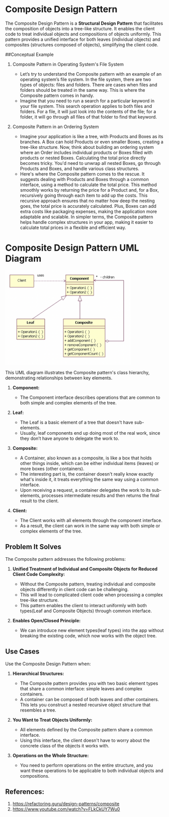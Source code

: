 # Composite Design Pattern

The Composite Design Pattern is a **Structural Design Pattern** that facilitates the composition of objects into a tree-like structure. It enables the client code to treat individual objects and compositions of objects uniformly. This pattern provides a unified interface for both leaves (individual objects) and composites (structures composed of objects), simplifying the client code.

##Conceptual Example
1. Composite Pattern in Operating System's File System
   - Let’s try to understand the Composite pattern with an example of an operating system’s file system. In the file system, there are two types of objects: files and folders. There are cases when files and folders should be treated in the same way. This is where the Composite pattern comes in handy. 
   - Imagine that you need to run a search for a particular keyword in your file system. This search operation applies to both files and folders. For a file, it will just look into the contents of the file; for a folder, it will go through all files of that folder to find that keyword.
   
2. Composite Pattern in an Ordering System
   - Imagine your application is like a tree, with Products and Boxes as its branches. A Box can hold Products or even smaller Boxes, creating a tree-like structure. Now, think about building an ordering system where an Order includes individual products or Boxes filled with products or nested Boxes. Calculating the total price directly becomes tricky. You'd need to unwrap all nested Boxes, go through Products and Boxes, and handle various class structures.
   - Here's where the Composite pattern comes to the rescue. It suggests dealing with Products and Boxes through a common interface, using a method to calculate the total price. This method smoothly works by returning the price for a Product and, for a Box, recursively going through each item to add up the costs. This recursive approach ensures that no matter how deep the nesting goes, the total price is accurately calculated. Plus, Boxes can add extra costs like packaging expenses, making the application more adaptable and scalable. In simpler terms, the Composite pattern helps handle complex structures in your app, making it easier to calculate total prices in a flexible and efficient way.
   
# Composite Design Pattern UML Diagram

<img src="composite_design_pattern_uml_diagram.png" alt="Composite Design Pattern UML Diagram" width="400" height="300">

This UML diagram illustrates the Composite pattern's class hierarchy, demonstrating relationships between key elements.
1. **Component:**
   - The Component interface describes operations that are common to both simple and complex elements of the tree.

2. **Leaf:**
   - The Leaf is a basic element of a tree that doesn't have sub-elements.
   - Usually, leaf components end up doing most of the real work, since they don’t have anyone to delegate the work to.
  
3. **Composite:**
    - A Container, also known as a composite, is like a box that holds other things inside, which can be either individual items (leaves) or more boxes (other containers). 
    - The interesting part is, the container doesn't really know exactly what's inside it, it treats everything the same way using a common interface.
    - Upon receiving a request, a container delegates the work to its sub-elements, processes intermediate results and then returns the final result to the client.

4. **Client:**
    - The Client works with all elements through the component interface. 
    - As a result, the client can work in the same way with both simple or complex elements of the tree.

  
## Problem It Solves

The Composite pattern addresses the following problems:

1. **Unified Treatment of Individual and Composite Objects for Reduced Client Code Complexity:**
   - Without the Composite pattern, treating individual and composite objects differently in client code can be challenging. 
   - This will lead to complicated client code when processing a complex tree-like structure.  
   - This pattern enables the client to interact uniformly with both types(Leaf and Composite Objects) through common interface. 

2. **Enables Open/Closed Principle:**
   - We can introduce new element types(leaf types) into the app without breaking the existing code, which now works with the object tree.


## Use Cases

Use the Composite Design Pattern when:
1. **Hierarchical Structures:**
   - The Composite pattern provides you with two basic element types that share a common interface: simple leaves and complex containers.
   - A container can be composed of both leaves and other containers. This lets you construct a nested recursive object structure that resembles a tree.

2. **You Want to Treat Objects Uniformly:**
   - All elements defined by the Composite pattern share a common interface. 
   - Using this interface, the client doesn't have to worry about the concrete class of the objects it works with.

3. **Operations on the Whole Structure:**
   - You need to perform operations on the entire structure, and you want these operations to be applicable to both individual objects and compositions.

## References:
1. https://refactoring.guru/design-patterns/composite
2. https://www.youtube.com/watch?v=FLkCkUY7Wu0